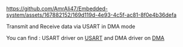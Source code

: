 https://github.com/AmrAli47/Embedded-system/assets/167882152/169d119d-4e93-4c5f-ac81-8f0e4b36defa

Transmit and Receive data via USART in DMA mode 

You can find :
USART driver on [USART](https://github.com/AmrAli47/Embedded-system/tree/origin/STM32F103C8T6%20MCAL%20Layer/MCU%20Peripheral%20drivers/USART)
and DMA driver on [DMA](https://github.com/AmrAli47/Embedded-system/tree/origin/STM32F103C8T6%20MCAL%20Layer/MCU%20Peripheral%20drivers/DMA)
